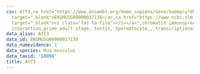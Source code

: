 ```yaml
---
csv: Aff3,<a href="https://www.ensembl.org/Homo_sapiens/Gene/Summary?db=core;g=ENSMUSG00000037138"
  target="_blank">ENSMUSG00000037138</a>,<a href="https://www.ncbi.nlm.nih.gov/pubmed/25450459"
  target="_blank"><i class="fas fa-file"></i></a>",chromatin immunoprecipitation assay,direct
  interaction,prime adult stage, testis, Spermatocyte,,,transcriptional regulation,
data_alias: Aff3
data_id: ENSMUSG00000037138
data_numevidence: 1
data_species: Mus musculus
data_taxid: '10090'
title: Aff3
---
```

